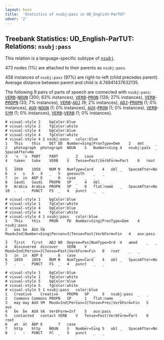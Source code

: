 ```yaml
---
layout: base
title:  'Statistics of nsubj:pass in UD_English-ParTUT'
udver: '2'
---
```


## Treebank Statistics: UD_English-ParTUT: Relations: `nsubj:pass`

This relation is a language-specific subtype of <tt><a href="en_partut-dep-nsubj.html">nsubj</a></tt>.

473 nodes (1%) are attached to their parents as `nsubj:pass`.

458 instances of `nsubj:pass` (97%) are right-to-left (child precedes parent).
Average distance between parent and child is 4.74841437632135.

The following 9 pairs of parts of speech are connected with `nsubj:pass`: <tt><a href="en_partut-pos-VERB.html">VERB</a></tt>-<tt><a href="en_partut-pos-NOUN.html">NOUN</a></tt> (300; 63% instances), <tt><a href="en_partut-pos-VERB.html">VERB</a></tt>-<tt><a href="en_partut-pos-PRON.html">PRON</a></tt> (126; 27% instances), <tt><a href="en_partut-pos-VERB.html">VERB</a></tt>-<tt><a href="en_partut-pos-PROPN.html">PROPN</a></tt> (33; 7% instances), <tt><a href="en_partut-pos-VERB.html">VERB</a></tt>-<tt><a href="en_partut-pos-ADJ.html">ADJ</a></tt> (9; 2% instances), <tt><a href="en_partut-pos-ADJ.html">ADJ</a></tt>-<tt><a href="en_partut-pos-PROPN.html">PROPN</a></tt> (1; 0% instances), <tt><a href="en_partut-pos-AUX.html">AUX</a></tt>-<tt><a href="en_partut-pos-NOUN.html">NOUN</a></tt> (1; 0% instances), <tt><a href="en_partut-pos-AUX.html">AUX</a></tt>-<tt><a href="en_partut-pos-PRON.html">PRON</a></tt> (1; 0% instances), <tt><a href="en_partut-pos-VERB.html">VERB</a></tt>-<tt><a href="en_partut-pos-SYM.html">SYM</a></tt> (1; 0% instances), <tt><a href="en_partut-pos-VERB.html">VERB</a></tt>-<tt><a href="en_partut-pos-VERB.html">VERB</a></tt> (1; 0% instances).


~~~ conllu
# visual-style 2	bgColor:blue
# visual-style 2	fgColor:white
# visual-style 4	bgColor:blue
# visual-style 4	fgColor:white
# visual-style 4 2 nsubj:pass	color:blue
1	This	this	DET	DD	Number=Sing|PronType=Dem	2	det	_	_
2	photograph	photograph	NOUN	S	Number=Sing	4	nsubj:pass	_	SpaceAfter=No
3	's	's	PART	PART	_	2	case	_	_
4	taken	take	VERB	V	Tense=Past|VerbForm=Part	0	root	_	_
5	1950	1950	NUM	N	NumType=Card	4	obl	_	SpaceAfter=No
6	s	s	X	X	_	5	goeswith	_	_
7	in	in	ADP	E	_	8	case	_	_
8	Saudi	Saudi	PROPN	SP	_	4	obl	_	_
9	Arabia	Arabia	PROPN	SP	_	8	flat:name	_	SpaceAfter=No
10	.	.	PUNCT	FS	_	4	punct	_	_

~~~


~~~ conllu
# visual-style 1	bgColor:blue
# visual-style 1	fgColor:white
# visual-style 4	bgColor:blue
# visual-style 4	fgColor:white
# visual-style 4 1 nsubj:pass	color:blue
1	This	this	PRON	PD	Number=Sing|PronType=Dem	4	nsubj:pass	_	_
2	was	be	AUX	VA	Mood=Ind|Number=Sing|Person=3|Tense=Past|VerbForm=Fin	4	aux:pass	_	_
3	first	first	ADJ	NO	Degree=Pos|NumType=Ord	4	amod	_	_
4	discovered	discover	VERB	V	Mood=Ind|Person=3|Tense=Past|VerbForm=Fin	0	root	_	_
5	in	in	ADP	E	_	6	case	_	_
6	1859	1859	NUM	N	NumType=Card	4	obl	_	SpaceAfter=No
7	.	.	PUNCT	FS	_	4	punct	_	_

~~~


~~~ conllu
# visual-style 1	bgColor:blue
# visual-style 1	fgColor:white
# visual-style 5	bgColor:blue
# visual-style 5	fgColor:white
# visual-style 5 1 nsubj:pass	color:blue
1	Creative	Creative	PROPN	SP	_	5	nsubj:pass	_	_
2	Commons	Commons	PROPN	SP	_	1	flat:name	_	_
3	may	may	AUX	VM	Mood=Ind|Person=3|Tense=Pres|VerbForm=Fin	5	aux	_	_
4	be	be	AUX	VA	VerbForm=Inf	5	aux:pass	_	_
5	contacted	contact	VERB	V	Tense=Past|VerbForm=Part	0	root	_	_
6	at	at	ADP	E	_	7	case	_	_
7	http	http	NOUN	S	Number=Sing	5	obl	_	SpaceAfter=No
8	:	:	PUNCT	FC	_	5	punct	_	_

~~~


